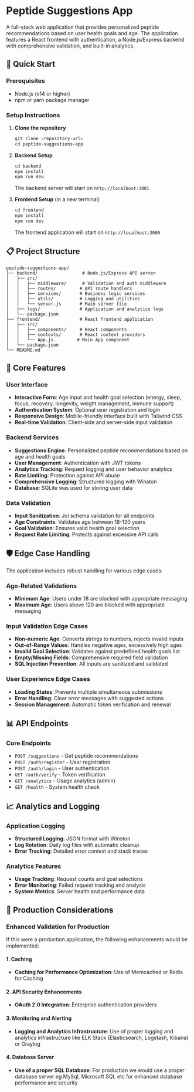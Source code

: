 # Peptide Suggestions App

A full-stack web application that provides personalized peptide recommendations based on user health goals and age. The application features a React frontend with authentication, a Node.js/Express backend with comprehensive validation, and built-in analytics.

## 🚀 Quick Start

### Prerequisites

- Node.js (v14 or higher)
- npm or yarn package manager

### Setup Instructions

1. **Clone the repository**

   ```bash
   git clone <repository-url>
   cd peptide-suggestions-app
   ```

2. **Backend Setup**

   ```bash
   cd backend
   npm install
   npm run dev
   ```

   The backend server will start on `http://localhost:3001`

3. **Frontend Setup** (in a new terminal)

   ```bash
   cd frontend
   npm install
   npm run dev
   ```

   The frontend application will start on `http://localhost:3000`

## 📋 Project Structure

```
peptide-suggestions-app/
├── backend/                 # Node.js/Express API server
│   ├── src/
│   │   ├── middleware/      # Validation and auth middleware
│   │   ├── routes/         # API route handlers
│   │   ├── services/       # Business logic services
│   │   ├── utils/          # Logging and utilities
│   │   └── server.js       # Main server file
│   ├── logs/               # Application and analytics logs
│   └── package.json
├── frontend/               # React frontend application
│   ├── src/
│   │   ├── components/     # React components
│   │   ├── contexts/       # React context providers
│   │   └── App.js         # Main App component
│   └── package.json
└── README.md
```

## 🔧 Core Features

### User Interface

- **Interactive Form**: Age input and health goal selection (energy, sleep, focus, recovery, longevity, weight management, immune support)
- **Authentication System**: Optional user registration and login
- **Responsive Design**: Mobile-friendly interface built with Tailwind CSS
- **Real-time Validation**: Client-side and server-side input validation

### Backend Services

- **Suggestions Engine**: Personalized peptide recommendations based on age and health goals
- **User Management**: Authentication with JWT tokens
- **Analytics Tracking**: Request logging and user behavior analytics
- **Rate Limiting**: Protection against API abuse
- **Comprehensive Logging**: Structured logging with Winston
- **Database**: SQLite was used for storing user data

### Data Validation

- **Input Sanitization**: Joi schema validation for all endpoints
- **Age Constraints**: Validates age between 18-120 years
- **Goal Validation**: Ensures valid health goal selection
- **Request Rate Limiting**: Protects against excessive API calls

## 🛡️ Edge Case Handling

The application includes robust handling for various edge cases:

### Age-Related Validations

- **Minimum Age**: Users under 18 are blocked with appropriate messaging
- **Maximum Age**: Users above 120 are blocked with appropriate messaging

### Input Validation Edge Cases

- **Non-numeric Age**: Converts strings to numbers, rejects invalid inputs
- **Out-of-Range Values**: Handles negative ages, excessively high ages
- **Invalid Goal Selection**: Validates against predefined health goals list
- **Empty/Missing Fields**: Comprehensive required field validation
- **SQL Injection Prevention**: All inputs are sanitized and validated

### User Experience Edge Cases

- **Loading States**: Prevents multiple simultaneous submissions
- **Error Handling**: Clear error messages with suggested actions
- **Session Management**: Automatic token verification and renewal

## 📊 API Endpoints

### Core Endpoints

- `POST /suggestions` - Get peptide recommendations
- `POST /auth/register` - User registration
- `POST /auth/login` - User authentication
- `GET /auth/verify` - Token verification
- `GET /analytics` - Usage analytics (admin)
- `GET /health` - System health check

## 📈 Analytics and Logging

### Application Logging

- **Structured Logging**: JSON format with Winston
- **Log Rotation**: Daily log files with automatic cleanup
- **Error Tracking**: Detailed error context and stack traces

### Analytics Features

- **Usage Tracking**: Request counts and goal selections
- **Error Monitoring**: Failed request tracking and analysis
- **System Metrics**: Server health and performance data

## 🚀 Production Considerations

### Enhanced Validation for Production

If this were a production application, the following enhancements would be implemented:

#### 1. **Caching**

- **Caching for Performance Optimization**: Use of Memcached or Redis for Caching

#### 2. **API Security Enhancements**

- **OAuth 2.0 Integration**: Enterprise authentication providers

#### 3. **Monitoring and Alerting**

- **Logging and Analytics Infrastructure**: Use of proper logging and analytics infrastructure like ELK Stack (Elasticsearch, Logstash, Kibana) or Graylog

#### 4. **Database Server**

- **Use of a proper SQL Database**: For production we would use a proper database server eg MySql, Microsoft SQL etc for enhanced database performance and security
